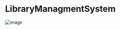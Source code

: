 # LibraryManagmentSystem
![image](https://user-images.githubusercontent.com/82890282/116889893-48e48480-ac57-11eb-9488-4bd2ab61433d.png)
